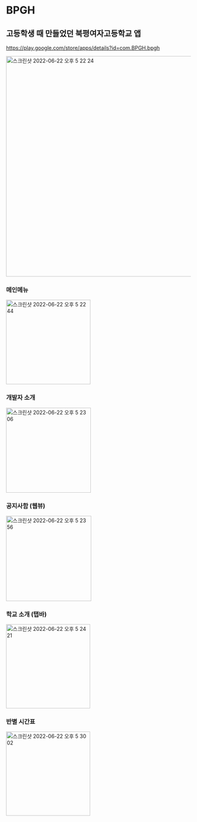# BPGH
## 고등학생 때 만들었던 북평여자고등학교 앱

https://play.google.com/store/apps/details?id=com.BPGH.bpgh

<img width="600" alt="스크린샷 2022-06-22 오후 5 22 24" src="https://user-images.githubusercontent.com/46593078/174980708-de6c27e2-0aac-4cfc-9f0c-168d082ce718.png">

### 메인메뉴
<img width="230" alt="스크린샷 2022-06-22 오후 5 22 44" src="https://user-images.githubusercontent.com/46593078/174980774-3e0b54d6-41ad-4b31-ad6c-c01cbb6d4b62.png">

### 개발자 소개
<img width="231" alt="스크린샷 2022-06-22 오후 5 23 06" src="https://user-images.githubusercontent.com/46593078/174980853-b43b66b3-dfce-41ba-8e6f-c52940483473.png">

### 공지사함 (웹뷰)
<img width="232" alt="스크린샷 2022-06-22 오후 5 23 56" src="https://user-images.githubusercontent.com/46593078/174981065-9bc88c11-4efd-41f0-bf73-5d6f30328913.png">

### 학교 소개 (탭바)
<img width="229" alt="스크린샷 2022-06-22 오후 5 24 21" src="https://user-images.githubusercontent.com/46593078/174981153-79284cfe-c629-4f0a-a4cc-425079b34d96.png">

### 반별 시간표
<img width="229" alt="스크린샷 2022-06-22 오후 5 30 02" src="https://user-images.githubusercontent.com/46593078/174982372-a998d325-6c97-4d0f-8480-b48a82c27f38.png">
